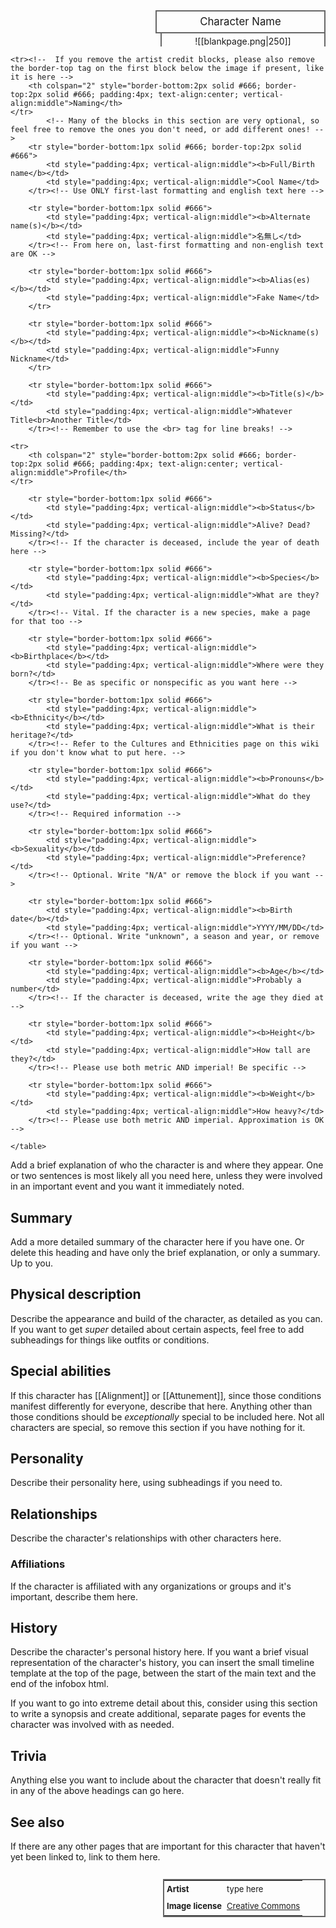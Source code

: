 <div>
  <span style="float:right; width:260px; margin-left:14px; border:2px solid #666; line-height:1.5; font-size:larger; text-align:center; padding:4px">Character Name</span>
  </div>

  <span style="float:right; clear:right; width:260px; margin-left:14px; border-left:2px solid #666; border-right:2px solid #666; border-collapse:collapse; text-align:center; padding-top:4px">![[blankpage.png|250]]</span>
  
  <!-- If you have one or two more images, add a <br> between each image to display them all. Any more than that should be included somewhere else though. Remember, this block is indented with TWO spaces, NOT four and NOT a tab. -->
  
  <!-- Markdown and wikilinks don't work inside most html, and Obsidian also doesn't support relative file paths in html format, so this block is a separate <span> element to allow for a relative path wikilink to the image. If you want to insert a clickable link inside html anywhere other than within a <span> element, you need to use the html method instead of markdown. (<a href="url">text</a>) -->

  <!-- If you don't have an image at all and don't plan to add one to this page, you can delete the entire <span> element. -->

  <div class="" style="float:right; clear:right">
    <table class="" style="float:right; clear:right; width:260px; margin-left:14px; margin-bottom:7px; border:2px solid #666; border-collapse:collapse; line-height:1.5; font-size:small">
			<!-- Line breaks are supported in these blocks by using the <br> tag -->
			<tr><!-- Change this as needed for other credits, or remove this block -->
				<td style="padding:4px; vertical-align:middle"><b>Artist</b></td>
				<td style="padding:4px; vertical-align:middle">type here</td>
			</tr>
			<tr><!-- If no license disclosure is needed, you can remove this block -->
				<td style="padding:4px; vertical-align:middle"><b>Image license</b></td>
				<td style="padding:4px; vertical-align:middle"><a href="https://creativecommons.org/">Creative Commons</a></td>
			</tr><!-- This example is a clickable link. Please use this method! -->
		
	<tr><!--  If you remove the artist credit blocks, please also remove the border-top tag on the first block below the image if present, like it is here -->
		<th colspan="2" style="border-bottom:2px solid #666; border-top:2px solid #666; padding:4px; text-align:center; vertical-align:middle">Naming</th>
	</tr>
			<!-- Many of the blocks in this section are very optional, so feel free to remove the ones you don't need, or add different ones! -->
		<tr style="border-bottom:1px solid #666; border-top:2px solid #666">
			<td style="padding:4px; vertical-align:middle"><b>Full/Birth name</b></td>
			<td style="padding:4px; vertical-align:middle">Cool Name</td>
		</tr><!-- Use ONLY first-last formatting and english text here -->
		
		<tr style="border-bottom:1px solid #666">
			<td style="padding:4px; vertical-align:middle"><b>Alternate name(s)</b></td>
			<td style="padding:4px; vertical-align:middle">名無し</td>
		</tr><!-- From here on, last-first formatting and non-english text are OK -->
	
		<tr style="border-bottom:1px solid #666">
			<td style="padding:4px; vertical-align:middle"><b>Alias(es)</b></td>
			<td style="padding:4px; vertical-align:middle">Fake Name</td>
		</tr>
	
		<tr style="border-bottom:1px solid #666">
			<td style="padding:4px; vertical-align:middle"><b>Nickname(s)</b></td>
			<td style="padding:4px; vertical-align:middle">Funny Nickname</td>
		</tr>
	
		<tr style="border-bottom:1px solid #666">
			<td style="padding:4px; vertical-align:middle"><b>Title(s)</b></td>
			<td style="padding:4px; vertical-align:middle">Whatever Title<br>Another Title</td>
		</tr><!-- Remember to use the <br> tag for line breaks! -->
	
	<tr>
		<th colspan="2" style="border-bottom:2px solid #666; border-top:2px solid #666; padding:4px; text-align:center; vertical-align:middle">Profile</th>
	</tr>
		
		<tr style="border-bottom:1px solid #666">
			<td style="padding:4px; vertical-align:middle"><b>Status</b></td>
			<td style="padding:4px; vertical-align:middle">Alive? Dead? Missing?</td>
		</tr><!-- If the character is deceased, include the year of death here -->
	
		<tr style="border-bottom:1px solid #666">
			<td style="padding:4px; vertical-align:middle"><b>Species</b></td>
			<td style="padding:4px; vertical-align:middle">What are they?</td>
		</tr><!-- Vital. If the character is a new species, make a page for that too -->
	
		<tr style="border-bottom:1px solid #666">
			<td style="padding:4px; vertical-align:middle"><b>Birthplace</b></td>
			<td style="padding:4px; vertical-align:middle">Where were they born?</td>
		</tr><!-- Be as specific or nonspecific as you want here -->
	
		<tr style="border-bottom:1px solid #666">
			<td style="padding:4px; vertical-align:middle"><b>Ethnicity</b></td>
			<td style="padding:4px; vertical-align:middle">What is their heritage?</td>
		</tr><!-- Refer to the Cultures and Ethnicities page on this wiki if you don't know what to put here. -->	
	
		<tr style="border-bottom:1px solid #666">
			<td style="padding:4px; vertical-align:middle"><b>Pronouns</b></td>
			<td style="padding:4px; vertical-align:middle">What do they use?</td>
		</tr><!-- Required information -->
	
		<tr style="border-bottom:1px solid #666">
			<td style="padding:4px; vertical-align:middle"><b>Sexuality</b></td>
			<td style="padding:4px; vertical-align:middle">Preference?</td>
		</tr><!-- Optional. Write "N/A" or remove the block if you want -->
	
		<tr style="border-bottom:1px solid #666">
			<td style="padding:4px; vertical-align:middle"><b>Birth date</b></td>
			<td style="padding:4px; vertical-align:middle">YYYY/MM/DD</td>
		</tr><!-- Optional. Write "unknown", a season and year, or remove if you want -->
	
		<tr style="border-bottom:1px solid #666">
			<td style="padding:4px; vertical-align:middle"><b>Age</b></td>
			<td style="padding:4px; vertical-align:middle">Probably a number</td>
		</tr><!-- If the character is deceased, write the age they died at -->
	
		<tr style="border-bottom:1px solid #666">
			<td style="padding:4px; vertical-align:middle"><b>Height</b></td>
			<td style="padding:4px; vertical-align:middle">How tall are they?</td>
		</tr><!-- Please use both metric AND imperial! Be specific -->
	
		<tr style="border-bottom:1px solid #666">
			<td style="padding:4px; vertical-align:middle"><b>Weight</b></td>
			<td style="padding:4px; vertical-align:middle">How heavy?</td>
		</tr><!-- Please use both metric AND imperial. Approximation is OK -->
	
    </table>
  </div>

<!-- If you want more stuff on the side beneath the info box, put it here. Use the following html tag:
<span style="float:right; clear:right; width:260px; margin:14px 0px 7px 14px; text-align:center; font-size:small"></span>
 This will keep it in line with the info box.
Also, please delete these comments when you're done. -->

Add a brief explanation of who the character is and where they appear. One or two sentences is most likely all you need here, unless they were involved in an important event and you want it immediately noted.

## Summary

Add a more detailed summary of the character here if you have one. Or delete this heading and have only the brief explanation, or only a summary. Up to you.

## Physical description

Describe the appearance and build of the character, as detailed as you can. If you want to get *super* detailed about certain aspects, feel free to add subheadings for things like outfits or conditions.

## Special abilities

If this character has [[Alignment]] or [[Attunement]], since those conditions manifest differently for everyone, describe that here. Anything other than those conditions should be *exceptionally* special to be included here. Not all characters are special, so remove this section if you have nothing for it.

## Personality

Describe their personality here, using subheadings if you need to.

## Relationships

Describe the character's relationships with other characters here.

### Affiliations

If the character is affiliated with any organizations or groups and it's important, describe them here.

## History

Describe the character's personal history here. If you want a brief visual representation of the character's history, you can insert the small timeline template at the top of the page, between the start of the main text and the end of the infobox html.

If you want to go into extreme detail about this, consider using this section to write a synopsis and create additional, separate pages for events the character was involved with as needed.

## Trivia

Anything else you want to include about the character that doesn't really fit in any of the above headings can go here.

## See also

If there are any other pages that are important for this character that haven't yet been linked to, link to them here.